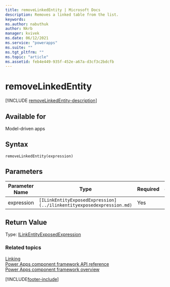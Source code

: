```yaml
---
title: removeLinkedEntity | Microsoft Docs
description: Removes a linked table from the list.
keywords:
ms.author: nabuthuk
author: Nkrb
manager: kvivek
ms.date: 06/12/2021
ms.service: "powerapps"
ms.suite: ""
ms.tgt_pltfrm: ""
ms.topic: "article"
ms.assetid: feb4e449-935f-452e-a67a-d3cf3c2bdcfb
---
```


# removeLinkedEntity

[!INCLUDE [removeLinkedEntity-description](includes/removelinkedentity-description.md)]

## Available for

Model-driven apps

## Syntax

`removeLinkedEntity(expression)`

## Parameters

| Parameter Name | Type                                                                 | Required | description |
| -------------- | -------------------------------------------------------------------- | -------- | ----------- |
| expression     | `[ILinkEntityExposedExpression](../ilinkentityexposedexpression.md)` | Yes      |             |

## Return Value

Type: [ILinkEntityExposedExpression](../ilinkentityexposedexpression.md)

### Related topics

[Linking](../linking.md)<br/>
[Power Apps component framework API reference](../../reference/index.md)<br/>
[Power Apps component framework overview](../../overview.md)

[!INCLUDE[footer-include](../../../../includes/footer-banner.md)]
